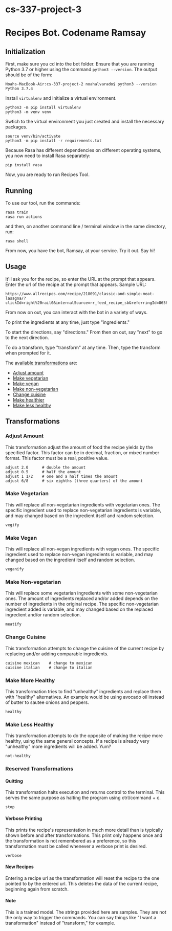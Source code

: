 # cs-337-project-3

# Recipes Bot.  Codename Ramsay
## Initialization
First, make sure you cd into the bot folder.
Ensure that you are running Python 3.7 or higher using the command `python3 --version`. The output should be of the form:
```commandline
Noahs-MacBook-Air:cs-337-project-2 noahalvarado$ python3 --version
Python 3.7.4
```

Install `virtualenv` and initialize a virtual environment.
```commandline
python3 -m pip install virtualenv
python3 -m venv venv
```

Swtich to the virtual environment you just created and install the necessary packages.
```commandline
source venv/bin/activate
python3 -m pip install -r requirements.txt
```

Because Rasa has different dependencies on different operating systems, you now need to install Rasa separately:
```commandline
pip install rasa
```

Now, you are ready to run Recipes Tool.

## Running
To use our tool, run the commands:

```commandline
rasa train
rasa run actions
```
and then, on another command line / terminal window in the same directory, run:
```commandline
rasa shell
```

From now, you have the bot, Ramsay, at your service.  Try it out.  Say hi!

## Usage
It'll ask you for the recipe, so enter the URL at the prompt that appears.
Enter the url of the recipe at the prompt that appears.  Sample URL:
```commandline
https://www.allrecipes.com/recipe/218091/classic-and-simple-meat-lasagna/?clickId=right%20rail0&internalSource=rr_feed_recipe_sb&referringId=86587%20referringContentType%3Drecipe
```

From now on out, you can interact with the bot in a variety of ways.

To print the ingredients at any time, just type "ingredients."

To start the directions, say "directions."
From then on out, say "next" to go to the next direction.

To do a transform, type "transform" at any time.
Then, type the transform when prompted for it.

The [available transformations](#transformations) are:
- [Adjust amount](#adjust-amount)
- [Make vegetarian](#make-vegetarian)
- [Make vegan](#make-vegan)
- [Make non-vegetarian](#make-non-vegetarian)
- [Change cuisine](#change-cuisine)
- [Make healthier](#make-more-healthy)
- [Make less healthy](#make-less-healthy)

## Transformations
### Adjust Amount
This transformation adjust the amount of food the recipe yields by the specified factor.
This factor can be in decimal, fraction, or mixed number format.
This factor must be a real, positive value.
```shell script
adjust 2.0      # double the amount
adjust 0.5      # half the amount
adjust 1 1/2    # one and a half times the amount
adjust 6/8      # six eighths (three quarters) of the amount
```

### Make Vegetarian
This will replace all non-vegetarian ingredients with vegetarian ones.
The specific ingredient used to replace non-vegetarian ingredients is variable, and may changed based on the ingredient itself and random selection.
```shell script
vegify
```

### Make Vegan
This will replace all non-vegan ingredients with vegan ones.
The specific ingredient used to replace non-vegan ingredients is variable, and may changed based on the ingredient itself and random selection.
```shell script
veganify
```

### Make Non-vegetarian
This will replace some vegetarian ingredients with some non-vegetarian ones.
The amount of ingredients replaced and/or added depends on the number of ingredients in the original recipe.
The specific non-vegetarian ingredient added is variable, and may changed based on the replaced ingredient and/or random selection.
```shell script
meatify
```

### Change Cuisine
This transformation attempts to change the cuisine of the current recipe by replacing and/or adding comparable ingredients.
```shell script
cuisine mexican    # change to mexican
cuisine italian    # change to italian
```

### Make More Healthy
This transformation tries to find "unhealthy" ingredients and replace them with "healthy" alternatives.
An example would be using avocado oil instead of butter to sautee onions and peppers.
```shell script
healthy
```

### Make Less Healthy
This transformation attempts to do the opposite of making the recipe more healthy, using the same general concepts.
If a recipe is already very "unhealthy" more ingredients will be added. Yum?
```shell script
not-healthy
```

### Reserved Transformations
#### Quitting
This transformation halts execution and returns control to the terminal.
This serves the same purpose as halting the program using ctrl/command + c.
```commandline
stop
```

#### Verbose Printing
This prints the recipe's representation in much more detail than is typically shown before and after transformations.
This print only happens once and the transformation is not remembered as a preference, so this transformation must be called whenever a verbose print is desired.
```commandline
verbose
```
#### New Recipes
Entering a recipe url as the transformation will reset the recipe to the one pointed to by the entered url.
This deletes the data of the current recipe, beginning again from scratch.

#### Note
This is a trained model.  The strings provided here are samples.  They are not the only way to trigger the commands.  You can say things like "I want a transformation" instead of "transform," for example.